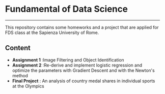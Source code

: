 # Fundamental of Data Science
---

This repository contains some homeworks and a project that are applied for FDS class at the Sapienza University of Rome.

## Content

- **Assignment 1** :Image Filtering and Object Identification
- **Assignment 2** :Re-derive and implement logistic regression and optimize the parameters with Gradient Descent and with the Newton's method
- **Final Project** : An analysis of country medal shares in individual sports at the Olympics
